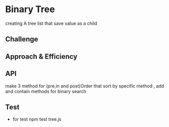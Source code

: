 #  Binary Tree
creating A tree list that save value as a child
## Challenge
## Approach & Efficiency
## API
<!-- Embedded whiteboard image -->
make 3 method for (pre,in and post)Order that sort by specific method , add and contain methods for binary search 
## Test 
* for test  npm test tree.js


